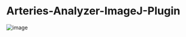 # Arteries-Analyzer-ImageJ-Plugin
![image](https://github.com/reiservalentina/Arteries-Analyzer-ImageJ-Plugin/assets/137767526/5cb3cfa9-9111-4787-b2a1-2333e2d84708)
